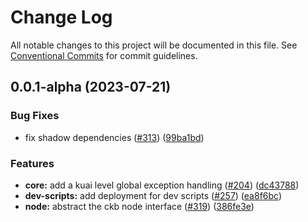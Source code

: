 # Change Log

All notable changes to this project will be documented in this file.
See [Conventional Commits](https://conventionalcommits.org) for commit guidelines.

## 0.0.1-alpha (2023-07-21)


### Bug Fixes

* fix shadow dependencies ([#313](https://github.com/ckb-js/kuai/issues/313)) ([99ba1bd](https://github.com/ckb-js/kuai/commit/99ba1bd693ad00965d5c512d9a869d6c34a26ff1))


### Features

* **core:** add a kuai level global exception handling ([#204](https://github.com/ckb-js/kuai/issues/204)) ([dc43788](https://github.com/ckb-js/kuai/commit/dc437887a33c943b7336576c544210e73cb6cabf))
* **dev-scripts:** add deployment for dev scripts ([#257](https://github.com/ckb-js/kuai/issues/257)) ([ea8f6bc](https://github.com/ckb-js/kuai/commit/ea8f6bc782b76740a5b16bbf6ad0abf42ea28765))
* **node:** abstract the ckb node interface ([#319](https://github.com/ckb-js/kuai/issues/319)) ([386fe3e](https://github.com/ckb-js/kuai/commit/386fe3ed8d0d669bb63d1ad78a08a6c5b1f69313))
